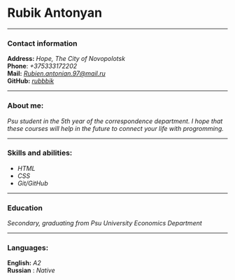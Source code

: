 # Rubik Antonyan

---

### Contact information
__Address:__ _Hope, The City of Novopolotsk_  
__Phone__: _+375333172202_  
__Mail:__ _[Rubien.antonian.97@mail.ru](Rubien.antonian.97@mail.ru)_  
__GitHub:__ _[rubbbik](https://github.com/rubbbik)_  

---

### About me:
_Psu student in the 5th year of the correspondence department. I hope that these courses will help in the future to connect your life with progromming._

---

### Skills and abilities:
* _HTML_
* _CSS_
* _Git/GitHub_

---

### Education
_Secondary, graduating from Psu University Economics Department_

---

### Languages:
__English:__ _А2_  
__Russian__ : _Native_